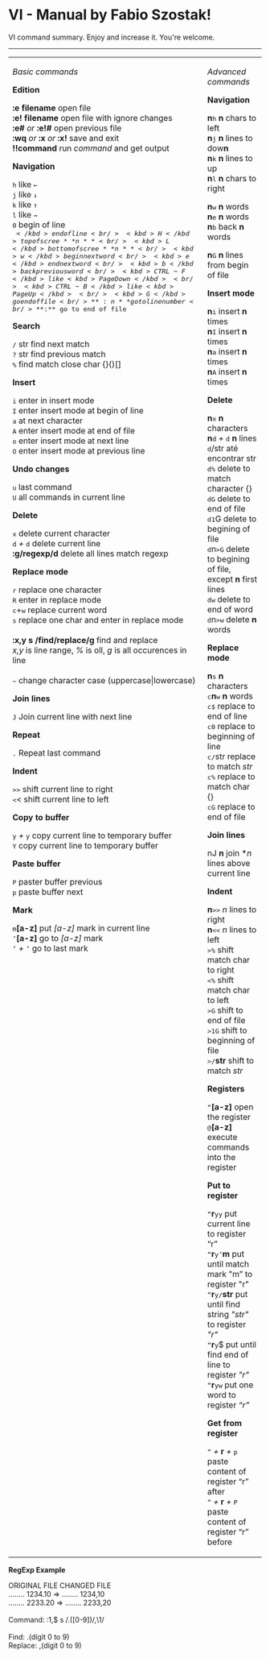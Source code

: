VI - Manual by Fabio Szostak!
===================


VI command summary. Enjoy and increase it. You're welcome.

----------

<table width="0">
<tr>
<td valign="top">

*Basic commands*

**Edition**

**:e filename** open file<br/>
**:e! filename** open file with ignore changes<br/>
**:e#** *or* **:e!#** open previous file<br/>
**:wq** *or* **:x** *or* **:x!** save and exit<br/>
**!!command**  run *command* and get output<br/>

**Navigation**

<kbd>h</kbd> like <kbd>&larr;</kbd> <br/>
<kbd>j</kbd> like <kbd>&darr;</kbd><br/>
<kbd>k</kbd> like <kbd>&uarr;</kbd><br/>
<kbd>l</kbd> like <kbd>&rarr;</kbd><br/>
<kbd>0</kbd> begin of line<br/>
<kbd>$</kbd> end of line<br/>
<kbd>H</kbd> top of scree**n**<br/>
<kbd>L</kbd> bottom of scree**n**<br/>
<kbd>w</kbd> begin next word<br/>
<kbd>e</kbd> end next word<br/>
<kbd>b</kbd> back previous word<br/>
<kbd>CTRL-F</kbd> like <kbd>PageDown</kbd><br/>
<kbd>CTRL-B</kbd> like <kbd>PageUp</kbd><br/>
<kbd>G</kbd>  go end of file<br/>
**:n** go to line number <br/>
**:$** go to end of file<br/>

**Search**

<kbd>/</kbd> str find next match<br/>
<kbd>?</kbd> str find previous match<br/>
<kbd>%</kbd> find match close char {}()[]<br/>

**Insert**
 
<kbd>i</kbd>  enter in insert mode<br/>
<kbd>I</kbd>  enter insert mode at begin of line<br/>
<kbd>a</kbd>  at next character<br/>
<kbd>A</kbd>  enter insert mode at end of file<br/>
<kbd>o</kbd>  enter insert mode at next line<br/>
<kbd>O</kbd>  enter insert mode at previous line<br/>

**Undo changes**

<kbd>u</kbd>  last command<br/>
<kbd>U</kbd>  all commands in current line<br/>

**Delete**

<kbd>x</kbd>  delete current character<br/>
<kbd>d</kbd> *+* <kbd>d</kbd>  delete current line<br/>
**:g/regexp/d** delete all lines match regexp<br/>

**Replace mode**

<kbd>r</kbd>   replace one character <br/>
<kbd>R</kbd>   enter in replace mode<br/>
<kbd>c</kbd>+<kbd>w</kbd>  replace current word<br/>
<kbd>s</kbd>  replace one char and enter in replace mode<br/>
<br/>
**:x,y s /find/replace/g**  find and replace<br/>
*x,y* is line range, *%* is oll, *g* is all occurences in line<br/>
<br/>
<kbd>~</kbd>  change character case (uppercase|lowercase)<br/>

**Join lines**

<kbd>J</kbd>  Join current line with next line<br/>

**Repeat**

<kbd>.</kbd>  Repeat last command<br/>

**Indent**

<kbd>></kbd><kbd>></kbd> shift current line to right<br/>
<kbd><</kbd><kdb><</kbd> shift current line to left<br/>

**Copy to buffer**

<kbd>y</kbd> *+* <kbd>y</kbd> copy current line to temporary buffer<br/>
<kbd>Y</kbd> copy current line to temporary buffer<br/>

**Paste buffer**

<kbd>P</kbd> paster buffer previous<br/>
<kbd>p</kbd> paste buffer next<br/>

**Mark**

<kbd>m</kbd>**[a-z]** put *[a-z]* mark in current line<br/>
<kbd>’</kbd>**[a-z]** go to *[a-z]* mark<br/>
<kbd>’</kbd> *+* <kbd>’</kbd> go to last mark<br/>

</td>
<td valign="top">

*Advanced commands*

**Navigation**

**n**<kbd>h</kbd> **n** chars to left <br/>
**n**<kbd>j</kbd> **n** lines to dow**n**<br/>
**n**<kbd>k</kbd> **n** lines to up<br/>
**n**<kbd>l</kbd> **n** chars to right<br/>

**n**<kbd>w</kbd> **n** words<br/>
**n**<kbd>e</kbd> **n** words<br/>
**n**<kbd>b</kbd> back **n** words<br/>

**n**<kbd>G</kbd> **n** lines from begin of file<br/>

**Insert mode**

**n**<kbd>i</kbd> insert **n** times <br/>
**n**<kbd>I</kbd> insert **n** times <br/>
**n**<kbd>a</kbd> insert **n** times <br/>
**n**<kbd>A</kbd> insert **n** times <br/>

**Delete**

**n**<kbd>x</kbd> **n** characters<br/>
**n**<kbd>d</kbd> *+* <kbd>d</kbd> **n** lines<br/>
<kbd>d</kbd>/str até encontrar str<br/>
<kbd>d</kbd><kbd>%</kbd> delete to match character {}[]()<br/>
<kbd>d</kbd><kbd>G</kbd> delete to end of file<br/>
<kbd>d</kbd><kbd>1</kbd>G</kbd> delete to begining of file<br/>
<kbd>d</kbd>n<kbd>>G</kbd> delete to begining of file, except **n** first lines<br/>
<kbd>d</kbd><kbd>w</kbd> delete to end of word<br/>
<kbd>d</kbd>n<kbd>>w</kbd> delete **n** words<br/>

**Replace mode**

**n**<kbd>s</kbd> **n** characters<br/>
<kbd>c</kbd>**n**<kbd>w</kbd> **n** words<br/>
<kbd>c</kbd><kbd>$</kbd> replace to end of line<br/>
<kbd>c</kbd><kbd>0</kbd> replace to beginning of line<br/>
<kbd>c</kbd><kbd>/</kbd>str replace to match *str*<br/>
<kbd>c</kbd><kbd>%</kbd> replace to match char {}[]()<br/>
<kbd>c</kbd><kbd>G</kbd> replace to end of file<br/>

**Join lines**

nJ **n** join **n* lines above current line<br/>

**Indent**

**n**<kbd>></kbd><kbd>></kbd> *n* lines to right<br/>
**n**<kbd><</kbd><kbd><</kbd> *n* lines to left<br/>
<kbd>></kbd><kbd>%</kbd> shift match char to right<br/>
<kbd><</kbd><kbd>%</kbd> shift match char to left<br/>
<kbd>></kbd><kbd>G</kbd> shift to end of file<br/>
<kbd>>1</kbd><kbd>G</kbd> shift to beginning of file<br/>
<kbd>></kbd><kbd>/</kbd>**str** shift to match *str*<br/>

**Registers**

<kbd>“</kbd>**[a-z]** open the register<br/>
<kbd>@</kbd>**[a-z]** execute commands into the register <br/>

**Put to register**

<kbd>“</kbd>**r**<kbd>y</kbd><kbd>y</kbd>  put current line to register “r”<br/>
<kbd>“</kbd>**r**<kbd>y</kbd><kbd>’</kbd>**m**  put until match mark "m” to register "r"<br/>
<kbd>“</kbd>**r**<kbd>y</kbd><kbd>/</kbd>**str**  put until find string *"str"* to register *"r"*<br/>
<kbd>“</kbd>**r**<kbd>y</kbd>$</kbd> put until find end of line to register *"r"*<br/>
<kbd>“</kbd>**r**<kbd>y</kbd><kbd>w</kbd> put one word to register *“r”*<br/>

**Get from register**

<kbd>“</kbd> *+* **r** *+* <kbd>p</kbd> paste content of register “r” after<br/>
<kbd>“</kbd> *+* **r** *+* <kbd>P</kbd> paste content of register “r” before<br/>

</td>
</tr>
</table>


**RegExp Example**

 ORIGINAL FILE         CHANGED FILE<br/>
 ........ 1234.10  =>  ........ 1234,10 <br/>
 ........ 2233.20  =>  ........ 2233,20 <br/>
<br/>
Command:       :1,$ s /\.\([0-9]\)/,\1/<br/>
<br/>
Find:     .(dígit 0 to 9)<br/>
Replace:  ,(dígit 0 to 9)<br/>
<br/>
